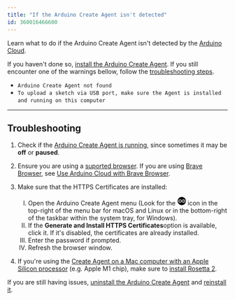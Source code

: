 ```yaml
---
title: "If the Arduino Create Agent isn't detected"
id: 360016466600
---
```


Learn what to do if the Arduino Create Agent isn't detected by the [Arduino Cloud](https://cloud.arduino.cc/).

If you haven't done so, [install the Arduino Create Agent](https://create.arduino.cc/getting-started/plugin/welcome). If you still encounter one of the warnings bellow, follow the [troubleshooting steps](#troubleshooting).

* `Arduino Create Agent not found`
* `To upload a sketch via USB port, make sure the Agent is installed and running on this computer`

---

<a id="troubleshooting"></a>

## Troubleshooting

1. Check if the [Arduino Create Agent is running](https://support.arduino.cc/hc/en-us/articles/4980687506844-Check-if-the-Arduino-Create-Agent-is-installed-and-running), since sometimes it may be **off** or **paused**.

2. Ensure you are using a [suported browser](https://support.arduino.cc/hc/en-us/articles/360020454099-What-browsers-are-supported-by-the-Web-Editor-). If you are using [Brave Browser](https://brave.com/), see [Use Arduino Cloud with Brave Browser](https://support.arduino.cc/hc/en-us/articles/10482021304988-Use-Arduino-Cloud-with-Brave-Browser).

3. Make sure that the HTTPS Certificates are installed:
    <ol type="I">
      <li>Open the Arduino Create Agent menu (Look for the <img src="img/create-agent-logo-mac.png" alt="Arduino Create Agent icon"> icon in the top-right of the menu bar for macOS and Linux or in the bottom-right of the taskbar within the system tray, for Windows).</li>
      <li>If the <b>Generate and Install HTTPS Certificates</b>option is available, click it. If it's disabled, the certificates are already installed.</li>
      <li>Enter the password if prompted.</li>
      <li>Refresh the browser window.</li>
    </ol>

4. If you're using the [Create Agent on a Mac computer with an Apple Silicon processor](https://github.com/arduino/arduino-create-agent#apple-m1-support) (e.g. Apple M1 chip), make sure to [install Rosetta 2](https://support.apple.com/en-us/HT211861).

If you are still having issues, [uninstall the Arduino Create Agent](https://support.arduino.cc/hc/en-us/articles/360014869840) and [reinstall it](https://create.arduino.cc/getting-started/plugin/welcome).
